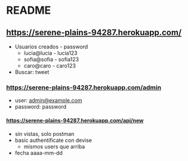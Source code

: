 # README

## https://serene-plains-94287.herokuapp.com/
* Usuarios creados - password
    * lucia@lucia - lucia123
    * sofia@sofia - sofia123
    * caro@caro - caro123
* Buscar: tweet


### https://serene-plains-94287.herokuapp.com/admin
* user: admin@example.com 
* password: password 

#### https://serene-plains-94287.herokuapp.com/api/new
* sin vistas, solo postman
* basic authentificate con devise
    * mismos users que arriba
* fecha aaaa-mm-dd